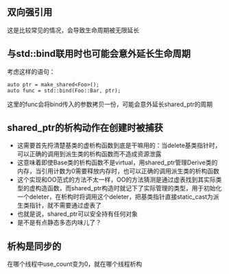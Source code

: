## 双向强引用
这是比较常见的情况，会导致生命周期被无限延长

## 与std::bind联用时也可能会意外延长生命周期
考虑这样的语句：
```
auto ptr = make_shared<Foo>();
auto func = std::bind(Foo::Bar, ptr);
```
这里的func会将bind传入的参数拷贝一份，可能会意外延长shared_ptr的周期

## shared_ptr的析构动作在创建时被捕获
- 这需要首先捋清楚基类的虚析构函数到底是干嘛用的：当delete基类指针时，可以正确的调用到派生类的析构函数而不造成资源泄露
- 这意味着即使Base类的析构函数不是virtual，用shared_ptr<Base>管理Derive类的内存，当引用计数为0需要释放内存时，也可以正确的调用派生类的析构函数
- 这个实现和OO范式的方法不太一样，OO的方法猜测是通过虚表找到其实际类型的虚构造函数，而shared_ptr<Base>构造时就记下了实际管理的类型，用于初始化一个deleter<Derive>，在析构时将调用这个deleter，把基类指针直接static_cast为派生类指针，就不需要通过虚表了
- 也就是说，shared_ptr<void>可以安全持有任何对象
- 是不是有点静态多态内味儿了？

## 析构是同步的
在哪个线程中use_count变为0，就在哪个线程析构